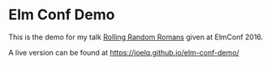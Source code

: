 # Elm Conf Demo

This is the demo for my talk [Rolling Random
Romans](https://github.com/JoelQ/elm-conf-talk) given at ElmConf 2016.

A live version can be found at https://joelq.github.io/elm-conf-demo/
